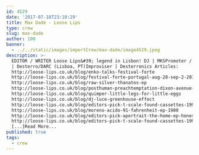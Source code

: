 ```yaml
---
id: 4529
date: '2017-07-18T23:10:29'
title: Max Dade - Loose Lips
type: crew
slug: max-dade
author: 100
banner:
  - ../../static/images/importCrew/max-dade/image4529.jpeg
description: >-
  EDITOR / WRITER Loose Lips&#39; legend in Lisbon! DJ | MKSPromoter / Dogsbody
  | Desterro/DARC (Lisboa, PT)Improviser | Desterronics Articles:
  http://loose-lips.co.uk/blog/enko-talks-festival-forte
  http://loose-lips.co.uk/blog/festival-forte-portugal-aug-28-sep-2-2018
  http://loose-lips.co.uk/blog/raw-silver-thanatos-ep
  http://loose-lips.co.uk/blog/posthuman-preachtemptation-dixon-avenue-basement-jams
  http://loose-lips.co.uk/blog/quimper-little-legs-for-little-eggs
  http://loose-lips.co.uk/blog/dj-luce-greenhouse-effect
  http://loose-lips.co.uk/blog/editors-pick-t-scale-found-cassettes-19972010-black-leather-records
  http://loose-lips.co.uk/blog/moreno-acido-91-fahrenheit-ep-1980
  http://loose-lips.co.uk/blog/editors-pick-aportrait-the-home-ep-honest-electronics-1
  http://loose-lips.co.uk/blog/editors-pick-t-scale-found-cassettes-19972010-black-leather-records
  [...]Read More...
published: true
tags:
  - crew
---
```

